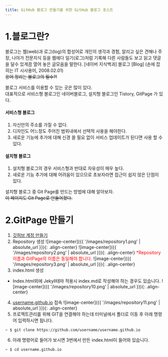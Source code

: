 ```yaml
---
title: GitHub 블로그 만들기를 위한 GitHub 블로그 포스트
---
```


# 1.블로그란? 

블로그는 웹(web)과 로그(log)의 합성어로 개인의 생각과 경험, 알리고 싶은 견해나 주장, 나아가 전문지식 등을 웹에다 일기(로그)처럼 기록해 다른 사람들도 보고 읽고 댓글을 달수 있게끔 열어 놓은 글모음을 말한다.
[네이버 지식백과] 블로그 [Blog] (손에 잡히는 IT 시사용어, 2008.02.01)<br>
~~용어 정리는 블로그의 필수?!~~

블로그 서비스를 이용할 수 있는 곳은 많이 있다.<br>
대표적으로 서비스형 블로그인 네이버블로그, 설치형 블로그인 Tistory, GitPage 가 있다.<br>

#### 서비스형 블로그 
1. 자신만의 주소를 가질 수 없다.
2. 디자인도 어느정도 주어진 범위내에서 선택적 사용을 해야한다.
3. 새로운 기능에 추가에 대해 신경 쓸 필요 없이 서비스 업데이트가 된다면 사용 할 수 있다.

#### 설치형 블로그 
1. 설치형 블로그의 경우 서비스형과 반대로 자유성이 매우 높다. 
2. 새로운 기능 추가에 대해 어려움이 있으므로 초보자라면 접근이 쉽지 않은 단점이 있다.

설치형 블로그 중 Git Page를 만드는 방법에 대해 알아보자.<br>
~~이 페이지도 Git Page로 만들어졌다.~~
# 2.GitPage 만들기
1. [깃허브 계정 만들기](https://github.com)
2.  Repository 생성
![image-center]({{ '/images/repository1.png' | absolute_url }}){: .align-center}
![image-center]({{ '/images/repository2.png' | absolute_url }}){: .align-center}
<span style="color:red">&#42;Repository이름과 GitPage의 이름은 동일해야 합니다.</span>
![image-center]({{ '/images/repository3.png' | absolute_url }}){: .align-center}
3. index.html 생성
* Index.html외에 Jekyll테마 적용시 index.md로 작성해야 하는 경우도 있습니다.
![image-center]({{ '/images/repository10.png' | absolute_url }}){: .align-center}
4. [username.github.io](https://bluenada08.github.io) 접속
![image-center]({{ '/images/repository11.png' | absolute_url }}){: .align-center}
5. 프로젝트관리를 위해 GIT을 연결해야 하는데 터미널에서  폴더로 이동 후 아래 명령어 입력하시면 됩니다.<br>
```
~ $ git clone https://github.com/username/username.github.io
```
6. 아래 명령어로 들어가 보시면 3번에서 만든 index.html이 들어와 있습니다.
```
~ $ cd username.github.io
```